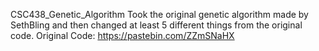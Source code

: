 CSC438_Genetic_Algorithm
Took the original genetic algorithm made by SethBling and then changed at least 5 different things from the original code.
Original Code: https://pastebin.com/ZZmSNaHX

